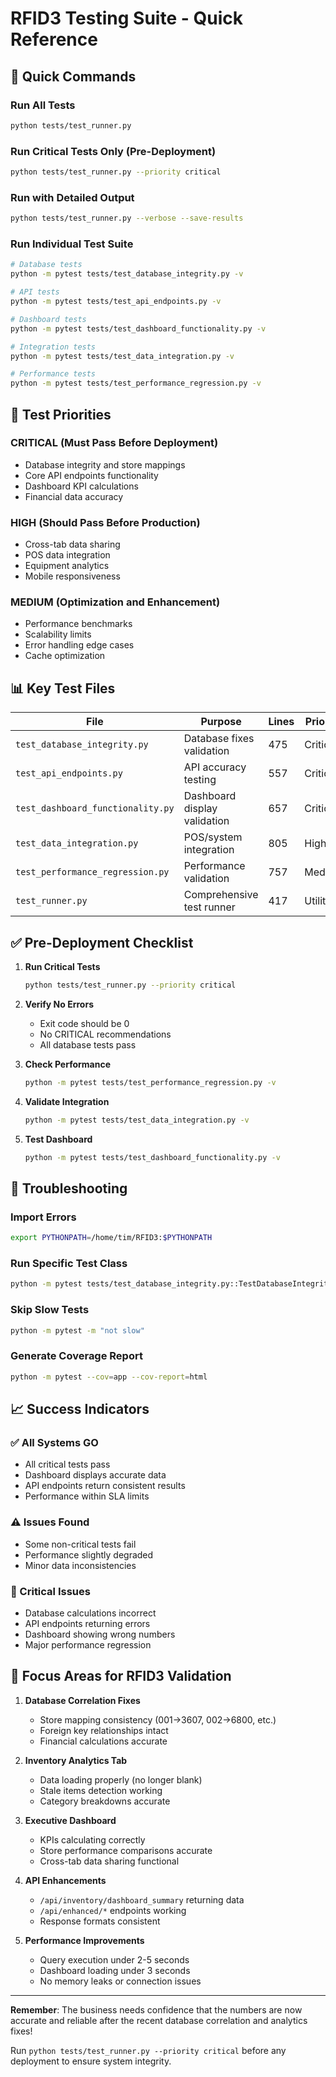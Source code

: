 # RFID3 Testing Suite - Quick Reference

## 🚀 Quick Commands

### Run All Tests
```bash
python tests/test_runner.py
```

### Run Critical Tests Only (Pre-Deployment)
```bash
python tests/test_runner.py --priority critical
```

### Run with Detailed Output
```bash
python tests/test_runner.py --verbose --save-results
```

### Run Individual Test Suite
```bash
# Database tests
python -m pytest tests/test_database_integrity.py -v

# API tests  
python -m pytest tests/test_api_endpoints.py -v

# Dashboard tests
python -m pytest tests/test_dashboard_functionality.py -v

# Integration tests
python -m pytest tests/test_data_integration.py -v

# Performance tests
python -m pytest tests/test_performance_regression.py -v
```

## 🎯 Test Priorities

### CRITICAL (Must Pass Before Deployment)
- Database integrity and store mappings
- Core API endpoints functionality
- Dashboard KPI calculations
- Financial data accuracy

### HIGH (Should Pass Before Production)
- Cross-tab data sharing
- POS data integration
- Equipment analytics
- Mobile responsiveness

### MEDIUM (Optimization and Enhancement)
- Performance benchmarks
- Scalability limits
- Error handling edge cases
- Cache optimization

## 📊 Key Test Files

| File | Purpose | Lines | Priority |
|------|---------|-------|----------|
| `test_database_integrity.py` | Database fixes validation | 475 | Critical |
| `test_api_endpoints.py` | API accuracy testing | 557 | Critical |
| `test_dashboard_functionality.py` | Dashboard display validation | 657 | Critical |
| `test_data_integration.py` | POS/system integration | 805 | High |
| `test_performance_regression.py` | Performance validation | 757 | Medium |
| `test_runner.py` | Comprehensive test runner | 417 | Utility |

## ✅ Pre-Deployment Checklist

1. **Run Critical Tests**
   ```bash
   python tests/test_runner.py --priority critical
   ```

2. **Verify No Errors**
   - Exit code should be 0
   - No CRITICAL recommendations
   - All database tests pass

3. **Check Performance**
   ```bash
   python -m pytest tests/test_performance_regression.py -v
   ```

4. **Validate Integration**
   ```bash
   python -m pytest tests/test_data_integration.py -v
   ```

5. **Test Dashboard**
   ```bash
   python -m pytest tests/test_dashboard_functionality.py -v
   ```

## 🔧 Troubleshooting

### Import Errors
```bash
export PYTHONPATH=/home/tim/RFID3:$PYTHONPATH
```

### Run Specific Test Class
```bash
python -m pytest tests/test_database_integrity.py::TestDatabaseIntegrity -v
```

### Skip Slow Tests
```bash
python -m pytest -m "not slow"
```

### Generate Coverage Report
```bash
python -m pytest --cov=app --cov-report=html
```

## 📈 Success Indicators

### ✅ All Systems GO
- All critical tests pass
- Dashboard displays accurate data
- API endpoints return consistent results
- Performance within SLA limits

### ⚠️ Issues Found
- Some non-critical tests fail
- Performance slightly degraded
- Minor data inconsistencies

### 🚨 Critical Issues
- Database calculations incorrect
- API endpoints returning errors
- Dashboard showing wrong numbers
- Major performance regression

## 🎯 Focus Areas for RFID3 Validation

1. **Database Correlation Fixes**
   - Store mapping consistency (001→3607, 002→6800, etc.)
   - Foreign key relationships intact
   - Financial calculations accurate

2. **Inventory Analytics Tab**
   - Data loading properly (no longer blank)
   - Stale items detection working
   - Category breakdowns accurate

3. **Executive Dashboard**
   - KPIs calculating correctly
   - Store performance comparisons accurate
   - Cross-tab data sharing functional

4. **API Enhancements**
   - `/api/inventory/dashboard_summary` returning data
   - `/api/enhanced/*` endpoints working
   - Response formats consistent

5. **Performance Improvements**
   - Query execution under 2-5 seconds
   - Dashboard loading under 3 seconds
   - No memory leaks or connection issues

---

**Remember**: The business needs confidence that the numbers are now accurate and reliable after the recent database correlation and analytics fixes!

Run `python tests/test_runner.py --priority critical` before any deployment to ensure system integrity.